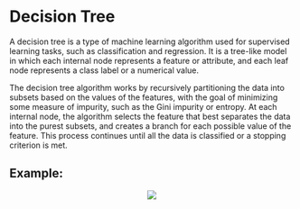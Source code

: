 # Decision Tree
A decision tree is a type of machine learning algorithm used for supervised learning tasks, such as classification and regression. 
It is a tree-like model in which each internal node represents a feature or attribute, and each leaf node represents a class label or a numerical value.

The decision tree algorithm works by recursively partitioning the data into subsets based on the values of the features, 
with the goal of minimizing some measure of impurity, such as the Gini impurity or entropy. 
At each internal node, the algorithm selects the feature that best separates the data into the purest subsets, and creates a branch for each possible value of the feature. 
This process continues until all the data is classified or a stopping criterion is met.

## Example: 
<div align="center">
  <img src = "https://tse2.mm.bing.net/th?id=OIP.ujJAwRACuNvE6p9CXsIdQwHaFO&pid=Api&P=0">
</div>
